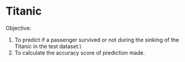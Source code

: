# Titanic
Objective:
1. To predict if a passenger survived or not during the sinking of the Titanic in the test
dataset.\
2. To calculate the accuracy score of prediction made.
